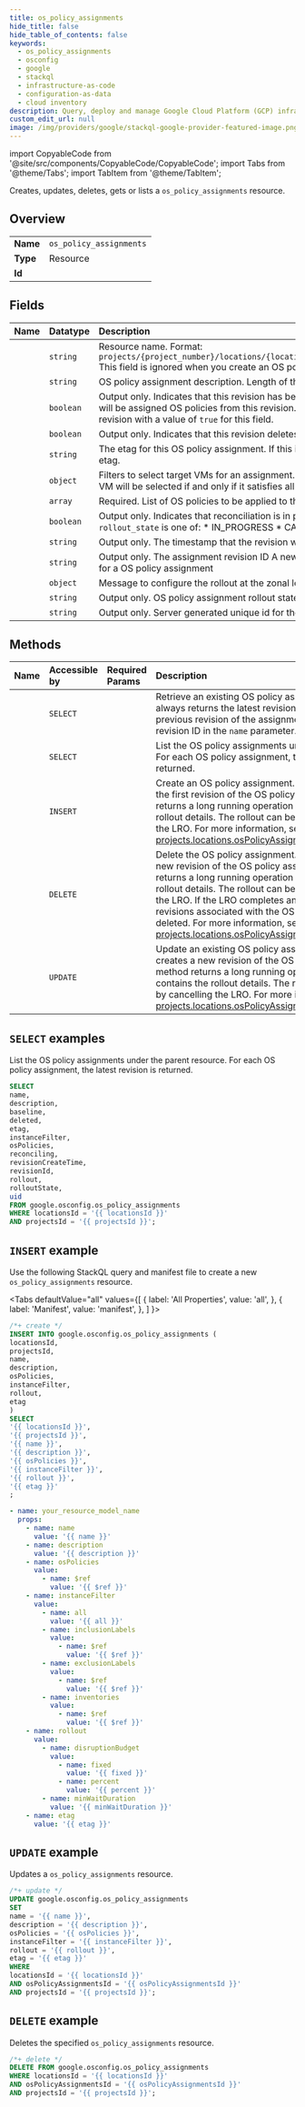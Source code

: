 ```yaml
---
title: os_policy_assignments
hide_title: false
hide_table_of_contents: false
keywords:
  - os_policy_assignments
  - osconfig
  - google
  - stackql
  - infrastructure-as-code
  - configuration-as-data
  - cloud inventory
description: Query, deploy and manage Google Cloud Platform (GCP) infrastructure and resources using SQL
custom_edit_url: null
image: /img/providers/google/stackql-google-provider-featured-image.png
---
```


import CopyableCode from '@site/src/components/CopyableCode/CopyableCode';
import Tabs from '@theme/Tabs';
import TabItem from '@theme/TabItem';

Creates, updates, deletes, gets or lists a <code>os_policy_assignments</code> resource.

## Overview
<table><tbody>
<tr><td><b>Name</b></td><td><code>os_policy_assignments</code></td></tr>
<tr><td><b>Type</b></td><td>Resource</td></tr>
<tr><td><b>Id</b></td><td><CopyableCode code="google.osconfig.os_policy_assignments" /></td></tr>
</tbody></table>

## Fields
| Name | Datatype | Description |
|:-----|:---------|:------------|
| <CopyableCode code="name" /> | `string` | Resource name. Format: `projects/{project_number}/locations/{location}/osPolicyAssignments/{os_policy_assignment_id}` This field is ignored when you create an OS policy assignment. |
| <CopyableCode code="description" /> | `string` | OS policy assignment description. Length of the description is limited to 1024 characters. |
| <CopyableCode code="baseline" /> | `boolean` | Output only. Indicates that this revision has been successfully rolled out in this zone and new VMs will be assigned OS policies from this revision. For a given OS policy assignment, there is only one revision with a value of `true` for this field. |
| <CopyableCode code="deleted" /> | `boolean` | Output only. Indicates that this revision deletes the OS policy assignment. |
| <CopyableCode code="etag" /> | `string` | The etag for this OS policy assignment. If this is provided on update, it must match the server's etag. |
| <CopyableCode code="instanceFilter" /> | `object` | Filters to select target VMs for an assignment. If more than one filter criteria is specified below, a VM will be selected if and only if it satisfies all of them. |
| <CopyableCode code="osPolicies" /> | `array` | Required. List of OS policies to be applied to the VMs. |
| <CopyableCode code="reconciling" /> | `boolean` | Output only. Indicates that reconciliation is in progress for the revision. This value is `true` when the `rollout_state` is one of: * IN_PROGRESS * CANCELLING |
| <CopyableCode code="revisionCreateTime" /> | `string` | Output only. The timestamp that the revision was created. |
| <CopyableCode code="revisionId" /> | `string` | Output only. The assignment revision ID A new revision is committed whenever a rollout is triggered for a OS policy assignment |
| <CopyableCode code="rollout" /> | `object` | Message to configure the rollout at the zonal level for the OS policy assignment. |
| <CopyableCode code="rolloutState" /> | `string` | Output only. OS policy assignment rollout state |
| <CopyableCode code="uid" /> | `string` | Output only. Server generated unique id for the OS policy assignment resource. |

## Methods
| Name | Accessible by | Required Params | Description |
|:-----|:--------------|:----------------|:------------|
| <CopyableCode code="get" /> | `SELECT` | <CopyableCode code="locationsId, osPolicyAssignmentsId, projectsId" /> | Retrieve an existing OS policy assignment. This method always returns the latest revision. In order to retrieve a previous revision of the assignment, also provide the revision ID in the `name` parameter. |
| <CopyableCode code="list" /> | `SELECT` | <CopyableCode code="locationsId, projectsId" /> | List the OS policy assignments under the parent resource. For each OS policy assignment, the latest revision is returned. |
| <CopyableCode code="create" /> | `INSERT` | <CopyableCode code="locationsId, projectsId" /> | Create an OS policy assignment. This method also creates the first revision of the OS policy assignment. This method returns a long running operation (LRO) that contains the rollout details. The rollout can be cancelled by cancelling the LRO. For more information, see [Method: projects.locations.osPolicyAssignments.operations.cancel](https://cloud.google.com/compute/docs/osconfig/rest/v1/projects.locations.osPolicyAssignments.operations/cancel). |
| <CopyableCode code="delete" /> | `DELETE` | <CopyableCode code="locationsId, osPolicyAssignmentsId, projectsId" /> | Delete the OS policy assignment. This method creates a new revision of the OS policy assignment. This method returns a long running operation (LRO) that contains the rollout details. The rollout can be cancelled by cancelling the LRO. If the LRO completes and is not cancelled, all revisions associated with the OS policy assignment are deleted. For more information, see [Method: projects.locations.osPolicyAssignments.operations.cancel](https://cloud.google.com/compute/docs/osconfig/rest/v1/projects.locations.osPolicyAssignments.operations/cancel). |
| <CopyableCode code="patch" /> | `UPDATE` | <CopyableCode code="locationsId, osPolicyAssignmentsId, projectsId" /> | Update an existing OS policy assignment. This method creates a new revision of the OS policy assignment. This method returns a long running operation (LRO) that contains the rollout details. The rollout can be cancelled by cancelling the LRO. For more information, see [Method: projects.locations.osPolicyAssignments.operations.cancel](https://cloud.google.com/compute/docs/osconfig/rest/v1/projects.locations.osPolicyAssignments.operations/cancel). |

## `SELECT` examples

List the OS policy assignments under the parent resource. For each OS policy assignment, the latest revision is returned.

```sql
SELECT
name,
description,
baseline,
deleted,
etag,
instanceFilter,
osPolicies,
reconciling,
revisionCreateTime,
revisionId,
rollout,
rolloutState,
uid
FROM google.osconfig.os_policy_assignments
WHERE locationsId = '{{ locationsId }}'
AND projectsId = '{{ projectsId }}'; 
```

## `INSERT` example

Use the following StackQL query and manifest file to create a new <code>os_policy_assignments</code> resource.

<Tabs
    defaultValue="all"
    values={[
        { label: 'All Properties', value: 'all', },
        { label: 'Manifest', value: 'manifest', },
    ]
}>
<TabItem value="all">

```sql
/*+ create */
INSERT INTO google.osconfig.os_policy_assignments (
locationsId,
projectsId,
name,
description,
osPolicies,
instanceFilter,
rollout,
etag
)
SELECT 
'{{ locationsId }}',
'{{ projectsId }}',
'{{ name }}',
'{{ description }}',
'{{ osPolicies }}',
'{{ instanceFilter }}',
'{{ rollout }}',
'{{ etag }}'
;
```
</TabItem>
<TabItem value="manifest">

```yaml
- name: your_resource_model_name
  props:
    - name: name
      value: '{{ name }}'
    - name: description
      value: '{{ description }}'
    - name: osPolicies
      value:
        - name: $ref
          value: '{{ $ref }}'
    - name: instanceFilter
      value:
        - name: all
          value: '{{ all }}'
        - name: inclusionLabels
          value:
            - name: $ref
              value: '{{ $ref }}'
        - name: exclusionLabels
          value:
            - name: $ref
              value: '{{ $ref }}'
        - name: inventories
          value:
            - name: $ref
              value: '{{ $ref }}'
    - name: rollout
      value:
        - name: disruptionBudget
          value:
            - name: fixed
              value: '{{ fixed }}'
            - name: percent
              value: '{{ percent }}'
        - name: minWaitDuration
          value: '{{ minWaitDuration }}'
    - name: etag
      value: '{{ etag }}'

```
</TabItem>
</Tabs>

## `UPDATE` example

Updates a <code>os_policy_assignments</code> resource.

```sql
/*+ update */
UPDATE google.osconfig.os_policy_assignments
SET 
name = '{{ name }}',
description = '{{ description }}',
osPolicies = '{{ osPolicies }}',
instanceFilter = '{{ instanceFilter }}',
rollout = '{{ rollout }}',
etag = '{{ etag }}'
WHERE 
locationsId = '{{ locationsId }}'
AND osPolicyAssignmentsId = '{{ osPolicyAssignmentsId }}'
AND projectsId = '{{ projectsId }}';
```

## `DELETE` example

Deletes the specified <code>os_policy_assignments</code> resource.

```sql
/*+ delete */
DELETE FROM google.osconfig.os_policy_assignments
WHERE locationsId = '{{ locationsId }}'
AND osPolicyAssignmentsId = '{{ osPolicyAssignmentsId }}'
AND projectsId = '{{ projectsId }}';
```
